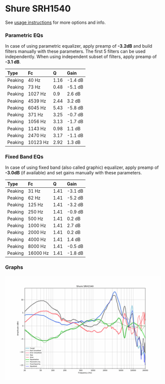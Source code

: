 # Shure SRH1540
See [usage instructions](https://github.com/jaakkopasanen/AutoEq#usage) for more options and info.

### Parametric EQs
In case of using parametric equalizer, apply preamp of **-3.2dB** and build filters manually
with these parameters. The first 5 filters can be used independently.
When using independent subset of filters, apply preamp of **-3.1 dB**.

| Type    | Fc       |    Q | Gain    |
|:--------|:---------|:-----|:--------|
| Peaking | 40 Hz    | 1.16 | -1.4 dB |
| Peaking | 73 Hz    | 0.48 | -5.1 dB |
| Peaking | 1027 Hz  | 0.9  | 2.6 dB  |
| Peaking | 4539 Hz  | 2.44 | 3.2 dB  |
| Peaking | 6045 Hz  | 5.43 | -5.8 dB |
| Peaking | 371 Hz   | 3.25 | -0.7 dB |
| Peaking | 1056 Hz  | 3.13 | -1.7 dB |
| Peaking | 1143 Hz  | 0.98 | 1.1 dB  |
| Peaking | 2470 Hz  | 3.17 | -1.1 dB |
| Peaking | 10123 Hz | 2.92 | 1.3 dB  |

### Fixed Band EQs
In case of using fixed band (also called graphic) equalizer, apply preamp of **-3.0dB**
(if available) and set gains manually with these parameters.

| Type    | Fc       |    Q | Gain    |
|:--------|:---------|:-----|:--------|
| Peaking | 31 Hz    | 1.41 | -3.1 dB |
| Peaking | 62 Hz    | 1.41 | -5.2 dB |
| Peaking | 125 Hz   | 1.41 | -3.2 dB |
| Peaking | 250 Hz   | 1.41 | -0.9 dB |
| Peaking | 500 Hz   | 1.41 | 0.2 dB  |
| Peaking | 1000 Hz  | 1.41 | 2.7 dB  |
| Peaking | 2000 Hz  | 1.41 | 0.2 dB  |
| Peaking | 4000 Hz  | 1.41 | 1.4 dB  |
| Peaking | 8000 Hz  | 1.41 | -0.5 dB |
| Peaking | 16000 Hz | 1.41 | -1.8 dB |

### Graphs
![](./Shure%20SRH1540.png)